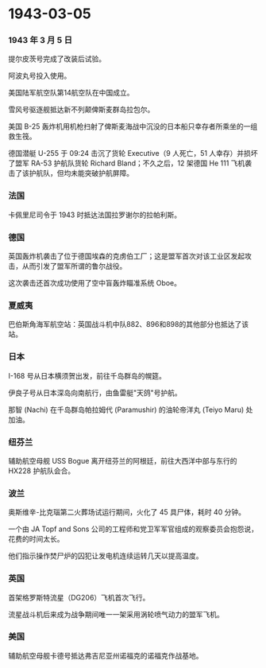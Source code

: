 # 1943-03-05

### 1943 年 3 月 5 日

提尔皮茨号完成了改装后试验。

阿波丸号投入使用。

美国陆军航空队第14航空队在中国成立。

雪风号驱逐舰抵达新不列颠俾斯麦群岛拉包尔。

美国 B-25
轰炸机用机枪扫射了俾斯麦海战中沉没的日本船只幸存者所乘坐的一组救生筏。

德国潜艇 U-255 于 09:24 击沉了货轮 Executive（9 人死亡，51
人幸存）并损坏了盟军 RA-53 护航队货轮 Richard Bland；不久之后，12 架德国
He 111 飞机袭击了该护航队，但均未能突破护航屏障。

### 法国

卡佩里尼司令于 1943 时抵达法国拉罗谢尔的拉帕利斯。

### 德国

英国轰炸机袭击了位于德国埃森的克虏伯工厂；这是盟军首次对该工业区发起攻击，从而引发了盟军所谓的鲁尔战役。

这次袭击还首次成功使用了空中盲轰炸瞄准系统 Oboe。

### 夏威夷

巴伯斯角海军航空站：英国战斗机中队882、896和898的其他部分也抵达了该站。

### 日本

I-168 号从日本横须贺出发，前往千岛群岛的幌筵。

伊良子号从日本深岛向南航行，由鱼雷艇"天鸽"号护航。

那智 (Nachi) 在千岛群岛帕拉姆代 (Paramushir) 的油轮帝洋丸 (Teiyo Maru)
处加油。

### 纽芬兰

辅助航空母舰 USS Bogue 离开纽芬兰的阿根廷，前往大西洋中部与东行的 HX228
护航队会合。

### 波兰

奥斯维辛-比克瑙第二火葬场试运行期间，火化了 45 具尸体，耗时 40 分钟。

一个由 JA Topf and Sons
公司的工程师和党卫军军官组成的观察委员会抱怨说，花费的时间太长。

他们指示操作焚尸炉的囚犯让发电机连续运转几天以提高温度。

### 英国

首架格罗斯特流星（DG206）飞机首次飞行。

流星战斗机后来成为战争期间唯一一架采用涡轮喷气动力的盟军飞机。

### 美国

辅助航空母舰卡德号抵达弗吉尼亚州诺福克的诺福克作战基地。